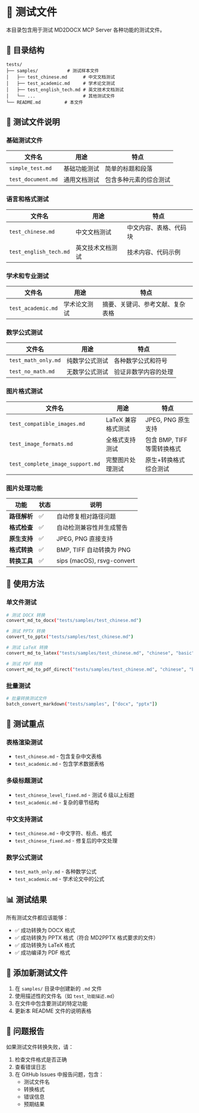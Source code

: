 # 🧪 测试文件

本目录包含用于测试 MD2DOCX MCP Server 各种功能的测试文件。

## 📁 目录结构

```
tests/
├── samples/           # 测试样本文件
│   ├── test_chinese.md      # 中文文档测试
│   ├── test_academic.md     # 学术论文测试
│   ├── test_english_tech.md # 英文技术文档测试
│   └── ...                  # 其他测试文件
└── README.md         # 本文件
```

## 📝 测试文件说明

### 基础测试文件

| 文件名 | 用途 | 特点 |
|--------|------|------|
| `simple_test.md` | 基础功能测试 | 简单的标题和段落 |
| `test_document.md` | 通用文档测试 | 包含多种元素的综合测试 |

### 语言和格式测试

| 文件名 | 用途 | 特点 |
|--------|------|------|
| `test_chinese.md` | 中文文档测试 | 中文内容、表格、代码块 |
| `test_english_tech.md` | 英文技术文档测试 | 技术内容、代码示例 |

### 学术和专业测试

| 文件名 | 用途 | 特点 |
|--------|------|------|
| `test_academic.md` | 学术论文测试 | 摘要、关键词、参考文献、复杂表格 |

### 数学公式测试

| 文件名 | 用途 | 特点 |
|--------|------|------|
| `test_math_only.md` | 纯数学公式测试 | 各种数学公式和符号 |
| `test_no_math.md` | 无数学公式测试 | 验证非数学内容的处理 |

### 图片格式测试

| 文件名 | 用途 | 特点 |
|--------|------|------|
| `test_compatible_images.md` | LaTeX 兼容格式测试 | JPEG, PNG 原生支持 |
| `test_image_formats.md` | 全格式支持测试 | 包含 BMP, TIFF 等需转换格式 |
| `test_complete_image_support.md` | 完整图片处理测试 | 原生+转换格式综合测试 |

### 图片处理功能

| 功能 | 状态 | 说明 |
|------|------|------|
| **路径解析** | ✅ | 自动修复相对路径问题 |
| **格式检查** | ✅ | 自动检测兼容性并生成警告 |
| **原生支持** | ✅ | JPEG, PNG 直接支持 |
| **格式转换** | ✅ | BMP, TIFF 自动转换为 PNG |
| **转换工具** | ✅ | sips (macOS), rsvg-convert |

## 🚀 使用方法

### 单文件测试

```bash
# 测试 DOCX 转换
convert_md_to_docx("tests/samples/test_chinese.md")

# 测试 PPTX 转换  
convert_to_pptx("tests/samples/test_chinese.md")

# 测试 LaTeX 转换
convert_md_to_latex("tests/samples/test_chinese.md", "chinese", "basic")

# 测试 PDF 转换
convert_md_to_pdf_direct("tests/samples/test_chinese.md", "chinese", "basic")
```

### 批量测试

```bash
# 批量转换测试文件
batch_convert_markdown("tests/samples", ["docx", "pptx"])
```

## 🎯 测试重点

### 表格渲染测试
- `test_chinese.md` - 包含复杂中文表格
- `test_academic.md` - 包含学术数据表格

### 多级标题测试
- `test_chinese_level_fixed.md` - 测试 6 级以上标题
- `test_academic.md` - 复杂的章节结构

### 中文支持测试
- `test_chinese.md` - 中文字符、标点、格式
- `test_chinese_fixed.md` - 修复后的中文处理

### 数学公式测试
- `test_math_only.md` - 各种数学公式
- `test_academic.md` - 学术论文中的公式

## 📊 测试结果

所有测试文件都应该能够：
- ✅ 成功转换为 DOCX 格式
- ✅ 成功转换为 PPTX 格式（符合 MD2PPTX 格式要求的文件）
- ✅ 成功转换为 LaTeX 格式
- ✅ 成功编译为 PDF 格式

## 🔧 添加新测试文件

1. 在 `samples/` 目录中创建新的 `.md` 文件
2. 使用描述性的文件名（如 `test_功能描述.md`）
3. 在文件中包含要测试的特定功能
4. 更新本 README 文件的说明表格

## 🐛 问题报告

如果测试文件转换失败，请：
1. 检查文件格式是否正确
2. 查看错误日志
3. 在 GitHub Issues 中报告问题，包含：
   - 测试文件名
   - 转换格式
   - 错误信息
   - 预期结果

